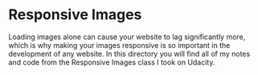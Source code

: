 # Responsive Images

Loading images alone can cause your website to lag significantly more, which is why making your images responsive is so important in the development of any website. In this directory you will find all of my notes and code from the Responsive Images class I took on Udacity.
